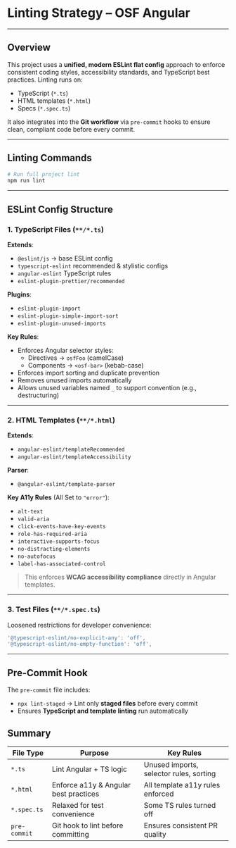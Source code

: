 # Linting Strategy – OSF Angular

---

## Overview

This project uses a **unified, modern ESLint flat config** approach to enforce consistent coding styles, accessibility standards, and TypeScript best practices. Linting runs on:

- TypeScript (`*.ts`)
- HTML templates (`*.html`)
- Specs (`*.spec.ts`)

It also integrates into the **Git workflow** via `pre-commit` hooks to ensure clean, compliant code before every commit.

---

## Linting Commands

```bash
# Run full project lint
npm run lint
```

---

## ESLint Config Structure

### 1. TypeScript Files (`**/*.ts`)

**Extends**:

- `@eslint/js` → base ESLint config
- `typescript-eslint` recommended & stylistic configs
- `angular-eslint` TypeScript rules
- `eslint-plugin-prettier/recommended`

**Plugins**:

- `eslint-plugin-import`
- `eslint-plugin-simple-import-sort`
- `eslint-plugin-unused-imports`

**Key Rules**:

- Enforces Angular selector styles:
  - Directives → `osfFoo` (camelCase)
  - Components → `<osf-bar>` (kebab-case)
- Enforces import sorting and duplicate prevention
- Removes unused imports automatically
- Allows unused variables named `_` to support convention (e.g., destructuring)

---

### 2. HTML Templates (`**/*.html`)

**Extends**:

- `angular-eslint/templateRecommended`
- `angular-eslint/templateAccessibility`

**Parser**:

- `@angular-eslint/template-parser`

**Key A11y Rules** (All Set to `"error"`):

- `alt-text`
- `valid-aria`
- `click-events-have-key-events`
- `role-has-required-aria`
- `interactive-supports-focus`
- `no-distracting-elements`
- `no-autofocus`
- `label-has-associated-control`

> This enforces **WCAG accessibility compliance** directly in Angular templates.

---

### 3. Test Files (`**/*.spec.ts`)

Loosened restrictions for developer convenience:

```ts
'@typescript-eslint/no-explicit-any': 'off',
'@typescript-eslint/no-empty-function': 'off',
```

---

## Pre-Commit Hook

The `pre-commit` file includes:

- `npx lint-staged` → Lint only **staged files** before every commit
- Ensures **TypeScript and template linting** run automatically

## Summary

| File Type    | Purpose                               | Key Rules                               |
| ------------ | ------------------------------------- | --------------------------------------- |
| `*.ts`       | Lint Angular + TS logic               | Unused imports, selector rules, sorting |
| `*.html`     | Enforce a11y & Angular best practices | All template a11y rules enforced        |
| `*.spec.ts`  | Relaxed for test convenience          | Some TS rules turned off                |
| `pre-commit` | Git hook to lint before committing    | Ensures consistent PR quality           |
